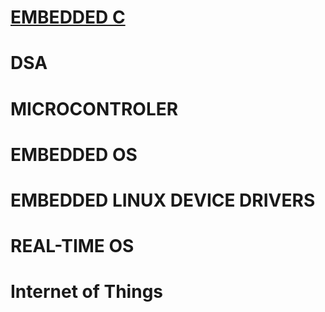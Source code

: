 # [EMBEDDED C]([https://github.com/user/repo/blob/branch/other_file.md](https://github.com/vinayraj02/CDAC-PG-DESD/tree/main/C_Language))
# DSA
# MICROCONTROLER
# EMBEDDED OS
# EMBEDDED LINUX DEVICE DRIVERS
# REAL-TIME OS
# Internet of Things
